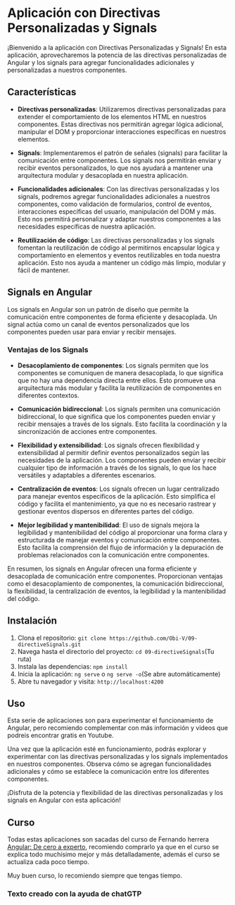 # Aplicación con Directivas Personalizadas y Signals

¡Bienvenido a la aplicación con Directivas Personalizadas y Signals! En esta aplicación, aprovecharemos la potencia de las directivas personalizadas de Angular y los signals para agregar funcionalidades adicionales y personalizadas a nuestros componentes.

## Características

- **Directivas personalizadas**: Utilizaremos directivas personalizadas para extender el comportamiento de los elementos HTML en nuestros componentes. Estas directivas nos permitirán agregar lógica adicional, manipular el DOM y proporcionar interacciones específicas en nuestros elementos.

- **Signals**: Implementaremos el patrón de señales (signals) para facilitar la comunicación entre componentes. Los signals nos permitirán enviar y recibir eventos personalizados, lo que nos ayudará a mantener una arquitectura modular y desacoplada en nuestra aplicación.

- **Funcionalidades adicionales**: Con las directivas personalizadas y los signals, podremos agregar funcionalidades adicionales a nuestros componentes, como validación de formularios, control de eventos, interacciones específicas del usuario, manipulación del DOM y más. Esto nos permitirá personalizar y adaptar nuestros componentes a las necesidades específicas de nuestra aplicación.

- **Reutilización de código**: Las directivas personalizadas y los signals fomentan la reutilización de código al permitirnos encapsular lógica y comportamiento en elementos y eventos reutilizables en toda nuestra aplicación. Esto nos ayuda a mantener un código más limpio, modular y fácil de mantener.


## Signals en Angular

Los signals en Angular son un patrón de diseño que permite la comunicación entre componentes de forma eficiente y desacoplada. Un signal actúa como un canal de eventos personalizados que los componentes pueden usar para enviar y recibir mensajes.

### Ventajas de los Signals

- **Desacoplamiento de componentes**: Los signals permiten que los componentes se comuniquen de manera desacoplada, lo que significa que no hay una dependencia directa entre ellos. Esto promueve una arquitectura más modular y facilita la reutilización de componentes en diferentes contextos.

- **Comunicación bidireccional**: Los signals permiten una comunicación bidireccional, lo que significa que los componentes pueden enviar y recibir mensajes a través de los signals. Esto facilita la coordinación y la sincronización de acciones entre componentes.

- **Flexibilidad y extensibilidad**: Los signals ofrecen flexibilidad y extensibilidad al permitir definir eventos personalizados según las necesidades de la aplicación. Los componentes pueden enviar y recibir cualquier tipo de información a través de los signals, lo que los hace versátiles y adaptables a diferentes escenarios.

- **Centralización de eventos**: Los signals ofrecen un lugar centralizado para manejar eventos específicos de la aplicación. Esto simplifica el código y facilita el mantenimiento, ya que no es necesario rastrear y gestionar eventos dispersos en diferentes partes del código.

- **Mejor legibilidad y mantenibilidad**: El uso de signals mejora la legibilidad y mantenibilidad del código al proporcionar una forma clara y estructurada de manejar eventos y comunicación entre componentes. Esto facilita la comprensión del flujo de información y la depuración de problemas relacionados con la comunicación entre componentes.

En resumen, los signals en Angular ofrecen una forma eficiente y desacoplada de comunicación entre componentes. Proporcionan ventajas como el desacoplamiento de componentes, la comunicación bidireccional, la flexibilidad, la centralización de eventos, la legibilidad y la mantenibilidad del código.

## Instalación

1. Clona el repositorio: `git clone https://github.com/Obi-V/09-directiveSignals.git`
2. Navega hasta el directorio del proyecto: `cd 09-directiveSignals`(Tu ruta)
3. Instala las dependencias: `npm install`
4. Inicia la aplicación: `ng serve` o `ng serve -o`(Se abre automáticamente)
5. Abre tu navegador y visita: `http://localhost:4200`

## Uso

Esta serie de aplicaciones son para experimentar el funcionamiento de Angular, pero recomiendo complementar con más información y videos que podreis encontrar gratis en Youtube.

Una vez que la aplicación esté en funcionamiento, podrás explorar y experimentar con las directivas personalizadas y los signals implementados en nuestros componentes. Observa cómo se agregan funcionalidades adicionales y cómo se establece la comunicación entre los diferentes componentes.

¡Disfruta de la potencia y flexibilidad de las directivas personalizadas y los signals en Angular con esta aplicación!

## Curso
Todas estas aplicaciones son sacadas del curso de Fernando herrera [Angular: De cero a experto](https://www.udemy.com/course/angular-fernando-herrera/), recomiendo comprarlo ya que en el curso se explica todo muchísimo mejor y más detalladamente, además el curso se actualiza cada poco tiempo.  

Muy buen curso, lo recomiendo siempre que tengas tiempo.


### Texto creado con la ayuda de chatGTP

